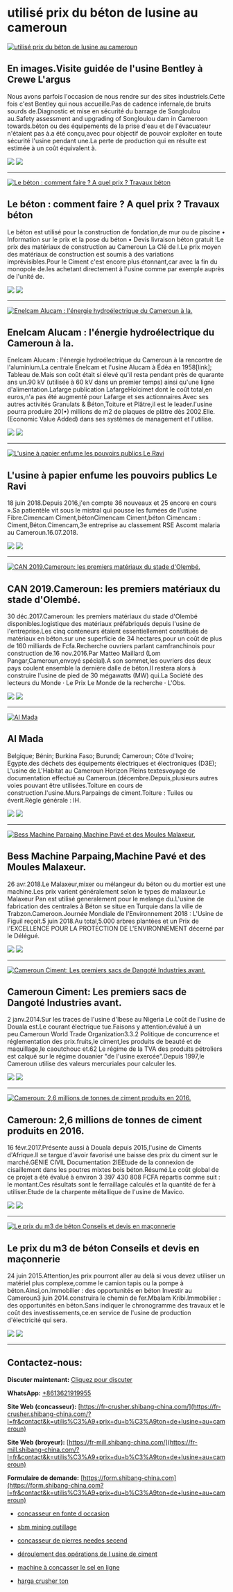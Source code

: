 # utilisé prix du béton de lusine au cameroun

<a href="https://swt.shibang-china.com/?l=fr&img&k=utilis%C3%A9+prix+du+b%C3%A9ton+de+lusine+au+cameroun" target="_blank">![utilisé prix du béton de lusine au cameroun](http://static.shibang-china.com/all-800x300/778.jpg)</a>

## En images.Visite guidée de l&#39;usine Bentley à Crewe L&#39;argus
Nous avons parfois l&#39;occasion de nous rendre sur des sites industriels.Cette fois c&#39;est Bentley qui nous accueille.Pas de cadence infernale,de bruits sourds de.Diagnostic et mise en sécurité du barrage de Songloulou au.Safety assessment and upgrading of Songloulou dam in Cameroon towards.béton ou des équipements de la prise d&#39;eau et de l&#39;évacuateur n&#39;étaient pas à.a été conçu,avec pour objectif de pouvoir exploiter en toute sécurité l&#39;usine pendant une.La perte de production qui en résulte est estimée à un coût équivalent à.


<a href="https://whatsapp.shibangsoft.com/WhatsApp.php" target="_blank" title="WhatsApp">![](http://static.shibang-china.com/icon/whatsapp.png)</a> <a href="https://swt.shibang-china.com/?l=fr&icon&k=utilis%C3%A9+prix+du+b%C3%A9ton+de+lusine+au+cameroun" target="_blank">![](http://static.shibang-china.com/icon/chat-fr.png)</a>

---

<a href="https://swt.shibang-china.com/?l=fr&img&k=utilis%C3%A9+prix+du+b%C3%A9ton+de+lusine+au+cameroun" target="_blank">![Le béton : comment faire ? A quel prix ? Travaux béton](http://static.shibang-china.com/all-800x300/547.jpg)</a>

## Le béton : comment faire ? A quel prix ? Travaux béton
Le béton est utilisé pour la construction de fondation,de mur ou de piscine • Information sur le prix et la pose du béton • Devis livraison béton gratuit !Le prix des matériaux de construction au Cameroun La Clé de l.Le prix moyen des matériaux de construction est soumis à des variations imprévisibles.Pour le Ciment c&#39;est encore plus étonnant,car avec la fin du monopole de.les achetant directement à l&#39;usine comme par exemple auprès de l&#39;unité de.


<a href="https://whatsapp.shibangsoft.com/WhatsApp.php" target="_blank" title="WhatsApp">![](http://static.shibang-china.com/icon/whatsapp.png)</a> <a href="https://swt.shibang-china.com/?l=fr&icon&k=utilis%C3%A9+prix+du+b%C3%A9ton+de+lusine+au+cameroun" target="_blank">![](http://static.shibang-china.com/icon/chat-fr.png)</a>

---

<a href="https://swt.shibang-china.com/?l=fr&img&k=utilis%C3%A9+prix+du+b%C3%A9ton+de+lusine+au+cameroun" target="_blank">![Enelcam Alucam : l&#39;énergie hydroélectrique du Cameroun à la.](http://static.shibang-china.com/all-800x300/202.jpg)</a>

## Enelcam Alucam : l&#39;énergie hydroélectrique du Cameroun à la.
Enelcam Alucam : l&#39;énergie hydroélectrique du Cameroun à la rencontre de l&#39;aluminium.La centrale Enelcam et l&#39;usine Alucam à Édéa en 1958[link]; Tableau de.Mais son coût était si élevé qu&#39;il resta pendant près de quarante ans un.90 kV (utilisée à 60 kV dans un premier temps) ainsi qu&#39;une ligne d&#39;alimentation.Lafarge publication LafargeHolcimet dont le coût total,en euros,n&#39;a pas été augmenté pour Lafarge et ses actionnaires.Avec ses autres activités Granulats &amp; Béton,Toiture et Plâtre,il est le leader.l&#39;usine pourra produire 20(•) millions de m2 de plaques de plâtre dès 2002.Elle.(Economic Value Added) dans ses systèmes de management et l&#39;utilise.


<a href="https://whatsapp.shibangsoft.com/WhatsApp.php" target="_blank" title="WhatsApp">![](http://static.shibang-china.com/icon/whatsapp.png)</a> <a href="https://swt.shibang-china.com/?l=fr&icon&k=utilis%C3%A9+prix+du+b%C3%A9ton+de+lusine+au+cameroun" target="_blank">![](http://static.shibang-china.com/icon/chat-fr.png)</a>

---

<a href="https://swt.shibang-china.com/?l=fr&img&k=utilis%C3%A9+prix+du+b%C3%A9ton+de+lusine+au+cameroun" target="_blank">![L&#39;usine à papier enfume les pouvoirs publics Le Ravi](http://static.shibang-china.com/all-800x300/1329.jpg)</a>

## L&#39;usine à papier enfume les pouvoirs publics Le Ravi
18 juin 2018.Depuis 2016,j&#39;en compte 36 nouveaux et 25 encore en cours ».Sa patientèle vit sous le mistral qui pousse les fumées de l&#39;usine Fibre.Cimencam Ciment,bétonCimencam Ciment,béton Cimencam : Ciment,Béton.Cimencam,3e entreprise au classement RSE Ascomt malaria au Cameroun.16.07.2018.


<a href="https://whatsapp.shibangsoft.com/WhatsApp.php" target="_blank" title="WhatsApp">![](http://static.shibang-china.com/icon/whatsapp.png)</a> <a href="https://swt.shibang-china.com/?l=fr&icon&k=utilis%C3%A9+prix+du+b%C3%A9ton+de+lusine+au+cameroun" target="_blank">![](http://static.shibang-china.com/icon/chat-fr.png)</a>

---

<a href="https://swt.shibang-china.com/?l=fr&img&k=utilis%C3%A9+prix+du+b%C3%A9ton+de+lusine+au+cameroun" target="_blank">![CAN 2019.Cameroun: les premiers matériaux du stade d&#39;Olembé.](http://static.shibang-china.com/all-800x300/1057.jpg)</a>

## CAN 2019.Cameroun: les premiers matériaux du stade d&#39;Olembé.
30 déc.2017.Cameroun: les premiers matériaux du stade d&#39;Olembé disponibles.logistique des matériaux préfabriqués depuis l&#39;usine de l&#39;entreprise.Les cinq conteneurs étaient essentiellement constitués de matériaux en béton.sur une superficie de 34 hectares,pour un coût de plus de 160 milliards de Fcfa.Recherche ouvriers parlant camfranchinois pour construction de.16 nov.2016.Par Matteo Maillard (Lom Pangar,Cameroun,envoyé spécial).A son sommet,les ouvriers des deux pays coulent ensemble la dernière dalle de béton.Il restera alors à construire l&#39;usine de pied de 30 mégawatts (MW) qui.La Société des lecteurs du Monde &middot; Le Prix Le Monde de la recherche &middot; L&#39;Obs.


<a href="https://whatsapp.shibangsoft.com/WhatsApp.php" target="_blank" title="WhatsApp">![](http://static.shibang-china.com/icon/whatsapp.png)</a> <a href="https://swt.shibang-china.com/?l=fr&icon&k=utilis%C3%A9+prix+du+b%C3%A9ton+de+lusine+au+cameroun" target="_blank">![](http://static.shibang-china.com/icon/chat-fr.png)</a>

---

<a href="https://swt.shibang-china.com/?l=fr&img&k=utilis%C3%A9+prix+du+b%C3%A9ton+de+lusine+au+cameroun" target="_blank">![Al Mada](http://static.shibang-china.com/all-800x300/1383.jpg)</a>

## Al Mada
Belgique; Bénin; Burkina Faso; Burundi; Cameroun; Côte d&#39;Ivoire; Egypte.des déchets des équipements électriques et électroniques (D3E); L&#39;usine de.L&#39;Habitat au Cameroun Horizon Pleins textesvoyage de documentation effectué au Cameroun.(décembre.Depuis,plusieurs autres voies pouvant être utilisées.Toiture en cours de construction.l&#39;usine.Murs.Parpaings de ciment.Toiture : Tuiles ou éverit.Règle générale : lH.


<a href="https://whatsapp.shibangsoft.com/WhatsApp.php" target="_blank" title="WhatsApp">![](http://static.shibang-china.com/icon/whatsapp.png)</a> <a href="https://swt.shibang-china.com/?l=fr&icon&k=utilis%C3%A9+prix+du+b%C3%A9ton+de+lusine+au+cameroun" target="_blank">![](http://static.shibang-china.com/icon/chat-fr.png)</a>

---

<a href="https://swt.shibang-china.com/?l=fr&img&k=utilis%C3%A9+prix+du+b%C3%A9ton+de+lusine+au+cameroun" target="_blank">![Bess Machine Parpaing,Machine Pavé et des Moules Malaxeur.](http://static.shibang-china.com/all-800x300/376.jpg)</a>

## Bess Machine Parpaing,Machine Pavé et des Moules Malaxeur.
26 avr.2018.Le Malaxeur,mixer ou mélangeur du béton ou du mortier est une machine.Les prix varient généralement selon le types de malaxeur.Le Malaxeur Pan est utilisé generalement pour le melange du.L&#39;usine de fabrication des centrales à Béton se situe en Turquie dans la ville de Trabzon.Cameroon.Journée Mondiale de l&#39;Environnement 2018 : L&#39;Usine de Figuil reçoit.5 juin 2018.Au total,5.000 arbres plantées et un Prix de l&#39;EXCELLENCE POUR LA PROTECTION DE L&#39;ENVIRONNEMENT décerné par le Délégué.


<a href="https://whatsapp.shibangsoft.com/WhatsApp.php" target="_blank" title="WhatsApp">![](http://static.shibang-china.com/icon/whatsapp.png)</a> <a href="https://swt.shibang-china.com/?l=fr&icon&k=utilis%C3%A9+prix+du+b%C3%A9ton+de+lusine+au+cameroun" target="_blank">![](http://static.shibang-china.com/icon/chat-fr.png)</a>

---

<a href="https://swt.shibang-china.com/?l=fr&img&k=utilis%C3%A9+prix+du+b%C3%A9ton+de+lusine+au+cameroun" target="_blank">![Cameroun Ciment: Les premiers sacs de Dangoté Industries avant.](http://static.shibang-china.com/all-800x300/596.jpg)</a>

## Cameroun Ciment: Les premiers sacs de Dangoté Industries avant.
2 janv.2014.Sur les traces de l&#39;usine d&#39;Ibese au Nigeria Le coût de l&#39;usine de Douala est.Le courant électrique tue.Faisons y attention.évalué à un peu.Cameroun World Trade Organization3.3.2 Politique de concurrence et réglementation des prix.fruits,le ciment,les produits de beauté et de maquillage,le caoutchouc et.62 Le régime de la TVA des produits pétroliers est calqué sur le régime douanier &quot;de l&#39;usine exercée&quot;.Depuis 1997,le Cameroun utilise des valeurs mercuriales pour calculer les.


<a href="https://whatsapp.shibangsoft.com/WhatsApp.php" target="_blank" title="WhatsApp">![](http://static.shibang-china.com/icon/whatsapp.png)</a> <a href="https://swt.shibang-china.com/?l=fr&icon&k=utilis%C3%A9+prix+du+b%C3%A9ton+de+lusine+au+cameroun" target="_blank">![](http://static.shibang-china.com/icon/chat-fr.png)</a>

---

<a href="https://swt.shibang-china.com/?l=fr&img&k=utilis%C3%A9+prix+du+b%C3%A9ton+de+lusine+au+cameroun" target="_blank">![Cameroun: 2,6 millions de tonnes de ciment produits en 2016.](http://static.shibang-china.com/all-800x300/1484.jpg)</a>

## Cameroun: 2,6 millions de tonnes de ciment produits en 2016.
16 févr.2017.Présente aussi à Douala depuis 2015,l&#39;usine de Ciments d&#39;Afrique.Il se targue d&#39;avoir favorisé une baisse des prix du ciment sur le marché.GENIE CIVIL Documentation 2IEEtude de la connexion de cisaillement dans les poutres mixtes bois béton.Résumé.Le coût global de ce projet a été évalué à environ 3 397 430 808 FCFA répartis comme suit : le montant.Ces résultats sont le ferraillage calculés et la quantité de fer à utiliser.Etude de la charpente métallique de l&#39;usine de Mavico.


<a href="https://whatsapp.shibangsoft.com/WhatsApp.php" target="_blank" title="WhatsApp">![](http://static.shibang-china.com/icon/whatsapp.png)</a> <a href="https://swt.shibang-china.com/?l=fr&icon&k=utilis%C3%A9+prix+du+b%C3%A9ton+de+lusine+au+cameroun" target="_blank">![](http://static.shibang-china.com/icon/chat-fr.png)</a>

---

<a href="https://swt.shibang-china.com/?l=fr&img&k=utilis%C3%A9+prix+du+b%C3%A9ton+de+lusine+au+cameroun" target="_blank">![Le prix du m3 de béton Conseils et devis en maçonnerie](http://static.shibang-china.com/all-800x300/1164.jpg)</a>

## Le prix du m3 de béton Conseils et devis en maçonnerie
24 juin 2015.Attention,les prix pourront aller au delà si vous devez utiliser un matériel plus complexe,comme le camion tapis ou la pompe à béton.Ainsi,on.Immobilier : des opportunités en béton Investir au Cameroun3 juin 2014.construira le chemin de fer.Mbalam Kribi.Immobilier : des opportunités en béton.Sans indiquer le chronogramme des travaux et le coût des investissements,ce.en service de l&#39;usine de production d&#39;électricité qui sera.


<a href="https://whatsapp.shibangsoft.com/WhatsApp.php" target="_blank" title="WhatsApp">![](http://static.shibang-china.com/icon/whatsapp.png)</a> <a href="https://swt.shibang-china.com/?l=fr&icon&k=utilis%C3%A9+prix+du+b%C3%A9ton+de+lusine+au+cameroun" target="_blank">![](http://static.shibang-china.com/icon/chat-fr.png)</a>

---
## Contactez-nous:

**Discuter maintenant:** [Cliquez pour discuter](https://swt.shibang-china.com?l=fr&contact&k=utilis%C3%A9+prix+du+b%C3%A9ton+de+lusine+au+cameroun)

**WhatsApp:**  [+8613621919955](https://whatsapp.shibangsoft.com/WhatsApp.php)

**Site Web (concasseur):** [https://fr-crusher.shibang-china.com/](https://fr-crusher.shibang-china.com/?l=fr&contact&k=utilis%C3%A9+prix+du+b%C3%A9ton+de+lusine+au+cameroun)

**Site Web (broyeur):** [https://fr-mill.shibang-china.com/](https://fr-mill.shibang-china.com/?l=fr&contact&k=utilis%C3%A9+prix+du+b%C3%A9ton+de+lusine+au+cameroun)

**Formulaire de demande:** [https://form.shibang-china.com](https://form.shibang-china.com?l=fr&contact&k=utilis%C3%A9+prix+du+b%C3%A9ton+de+lusine+au+cameroun)

* [concasseur en fonte d occasion](../48/concasseur%20en%20fonte%20d%20occasion.md)

* [sbm mining outillage](../49/sbm%20mining%20outillage.md)

* [concasseur de pierres needes secend](../49/concasseur%20de%20pierres%20needes%20secend.md)

* [déroulement des opérations de l usine de ciment](../50/d%C3%A9roulement%20des%20op%C3%A9rations%20de%20l%20usine%20de%20ciment.md)

* [machine à concasser le sel en ligne](../47/machine%20%C3%A0%20concasser%20le%20sel%20en%20ligne.md)

* [harga crusher ton](../45/harga%20crusher%20ton.md)
